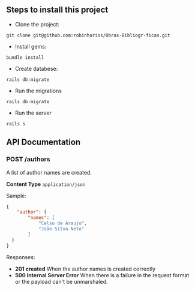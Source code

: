 ## Steps to install this project

* Clone the project:

`git clone git@github.com:robinhorios/Obras-Bibliogr-ficas.git`

* Install gems:

`bundle install`

* Create databese:

`rails db:migrate`

* Run the migrations

`rails db:migrate`

* Run the server

`rails s`

## API Documentation

### POST /authors

A list of author names are created.

**Content Type** `application/json`

Sample:

```json
{ 
    "author": {
        "names": [
            "Celso de Araujo",
            "João Silva Neto"
        ]
  }
}
```

Responses:

* **201 created** When the author names is created correctly
* **500 Internal Server Error** When there is a failure in the request format or the
  payload can't be unmarshaled.

